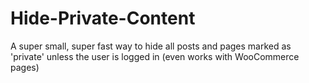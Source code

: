# Hide-Private-Content
A super small, super fast way to hide all posts and pages marked as 'private' unless the user is logged in (even works with WooCommerce pages)
